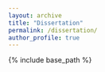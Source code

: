 ```yaml
---
layout: archive
title: "Dissertation"
permalink: /dissertation/
author_profile: true
---
```


{% include base_path %}

<object data="{{ site.url }}{{ site.baseurl }}/files/dissertation.pdf" width="1000" height="1000" type='application/pdf'></object>
